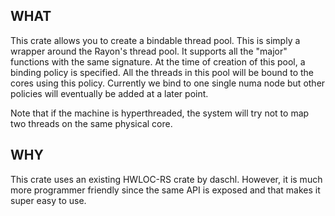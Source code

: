 ## WHAT

This crate allows you to create a bindable thread pool. This is simply a wrapper around the Rayon's thread pool. It supports all the "major" functions with the same signature. At the time of creation of this pool, a binding policy is specified. All the threads in this pool will be bound to the cores using this policy. Currently we bind to one single numa node but other policies will eventually be added at a later point.

Note that if the machine is hyperthreaded, the system will try not to map two threads on the same physical core.

## WHY
This crate uses an existing HWLOC-RS crate by daschl. However, it is much more programmer friendly since the same API is exposed and that makes it super easy to use.
